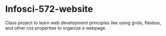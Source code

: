 # Infosci-572-website
 
Class project to learn web development principles like using grids, flexbox, and other css properties to organize a webpage.
